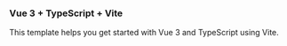 ### Vue 3 + TypeScript + Vite

This template helps you get started with Vue 3 and TypeScript using Vite.
